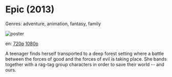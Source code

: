 # Epic (2013)

Genres: adventure, animation, fantasy, family

![poster](http://image.tmdb.org/t/p/w500/dUeXOJCpfWmZd9KaPkq2122J1ji.jpg)

en:
  [720p](magnet:?xt=urn:btih:462875C87ECF226BFC6E27917BD0D623C8A8DB8F&tr=udp://glotorrents.pw:6969/announce&tr=udp://tracker.opentrackr.org:1337/announce&tr=udp://torrent.gresille.org:80/announce&tr=udp://tracker.openbittorrent.com:80&tr=udp://tracker.coppersurfer.tk:6969&tr=udp://tracker.leechers-paradise.org:6969&tr=udp://p4p.arenabg.ch:1337&tr=udp://tracker.internetwarriors.net:1337)
  [1080p](magnet:?xt=urn:btih:B3E429BCDF14FE36514103D59F851018472727E6&tr=udp://glotorrents.pw:6969/announce&tr=udp://tracker.opentrackr.org:1337/announce&tr=udp://torrent.gresille.org:80/announce&tr=udp://tracker.openbittorrent.com:80&tr=udp://tracker.coppersurfer.tk:6969&tr=udp://tracker.leechers-paradise.org:6969&tr=udp://p4p.arenabg.ch:1337&tr=udp://tracker.internetwarriors.net:1337)
  


A teenager finds herself transported to a deep forest setting where a battle between the forces of good and the forces of evil is taking place. She bands together with a rag-tag group characters in order to save their world -- and ours.